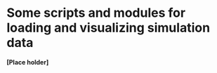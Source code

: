 Some scripts and modules for loading and visualizing simulation data
======================================================================
**[Place holder]**
